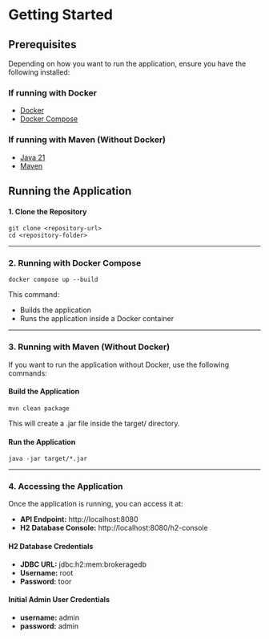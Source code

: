 # Getting Started

## Prerequisites

Depending on how you want to run the application, ensure you have the following installed:

### If running with Docker

* [Docker](https://www.docker.com/get-started/)
* [Docker Compose](https://docs.docker.com/compose/install/)

### If running with Maven (Without Docker)

* [Java 21](https://www.oracle.com/tr/java/technologies/downloads/#java21)
* [Maven](https://maven.apache.org/install.html)

## Running the Application

#### 1. Clone the Repository

```
git clone <repository-url>
cd <repository-folder>
```

---

### 2. Running with Docker Compose

`docker compose up --build`

This command:

* Builds the application
* Runs the application inside a Docker container

---

### 3. Running with Maven (Without Docker)

If you want to run the application without Docker, use the following commands:

#### Build the Application

`mvn clean package`

This will create a .jar file inside the target/ directory.

#### Run the Application

`java -jar target/*.jar`

---

### 4. Accessing the Application

Once the application is running, you can access it at:

* **API Endpoint:** http://localhost:8080
* **H2 Database Console:** http://localhost:8080/h2-console

#### H2 Database Credentials

* **JDBC URL:** jdbc:h2:mem:brokeragedb
* **Username:** root
* **Password:** toor

#### Initial Admin User Credentials

* **username:** admin
* **password:** admin

